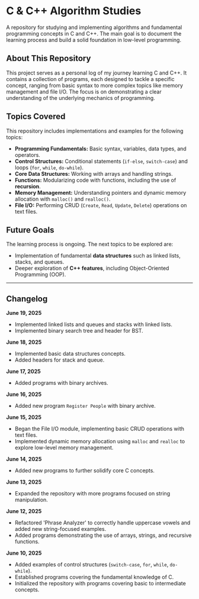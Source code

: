 # C & C++ Algorithm Studies

A repository for studying and implementing algorithms and fundamental programming concepts in C and C++. The main goal is to document the learning process and build a solid foundation in low-level programming.

## About This Repository

This project serves as a personal log of my journey learning C and C++. It contains a collection of programs, each designed to tackle a specific concept, ranging from basic syntax to more complex topics like memory management and file I/O. The focus is on demonstrating a clear understanding of the underlying mechanics of programming.

## Topics Covered

This repository includes implementations and examples for the following topics:

* **Programming Fundamentals:** Basic syntax, variables, data types, and operators.
* **Control Structures:** Conditional statements (`if-else`, `switch-case`) and loops (`for`, `while`, `do-while`).
* **Core Data Structures:** Working with arrays and handling strings.
* **Functions:** Modularizing code with functions, including the use of **recursion**.
* **Memory Management:** Understanding pointers and dynamic memory allocation with `malloc()` and `realloc()`.
* **File I/O:** Performing CRUD (`Create`, `Read`, `Update`, `Delete`) operations on text files.

## Future Goals

The learning process is ongoing. The next topics to be explored are:

* Implementation of fundamental **data structures** such as linked lists, stacks, and queues.
* Deeper exploration of **C++ features**, including Object-Oriented Programming (OOP).

---

## Changelog

**June 19, 2025**
* Implemented linked lists and queues and stacks with linked lists.
* Implemented binary search tree and header for BST.

**June 18, 2025**
* Implemented basic data structures concepts.
* Added headers for stack and queue.

**June 17, 2025**
* Added programs with binary archives.

**June 16, 2025**
* Added new program `Register People` with binary archive.

**June 15, 2025**
* Began the File I/O module, implementing basic CRUD operations with text files.
* Implemented dynamic memory allocation using `malloc` and `realloc` to explore low-level memory management.

**June 14, 2025**
* Added new programs to further solidify core C concepts.

**June 13, 2025**
* Expanded the repository with more programs focused on string manipulation.

**June 12, 2025**
* Refactored 'Phrase Analyzer' to correctly handle uppercase vowels and added new string-focused examples.
* Added programs demonstrating the use of arrays, strings, and recursive functions.

**June 10, 2025**
* Added examples of control structures (`switch-case`, `for`, `while`, `do-while`).
* Established programs covering the fundamental knowledge of C.
* Initialized the repository with programs covering basic to intermediate concepts.